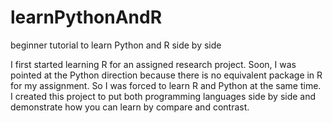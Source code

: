 # learnPythonAndR
beginner tutorial to learn Python and R side by side

I first started learning R for an assigned research project. Soon, I was pointed at the Python direction because there is no equivalent package in R for my assignment. So I was forced to learn R and Python at the same time. I created this project to put both programming languages side by side and demonstrate how you can learn by compare and contrast. 
